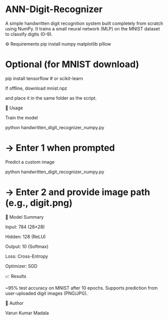 # ANN-Digit-Recognizer
A simple handwritten digit recognition system built completely from scratch using NumPy.
It trains a small neural network (MLP) on the MNIST dataset to classify digits (0–9).

⚙️ Requirements
pip install numpy matplotlib pillow
# Optional (for MNIST download)
pip install tensorflow  # or scikit-learn


If offline, download mnist.npz

and place it in the same folder as the script.

🚀 Usage

Train the model

python handwritten_digit_recognizer_numpy.py
# → Enter 1 when prompted


Predict a custom image

python handwritten_digit_recognizer_numpy.py
# → Enter 2 and provide image path (e.g., digit.png)

🧩 Model Summary

Input: 784 (28×28)

Hidden: 128 (ReLU)

Output: 10 (Softmax)

Loss: Cross-Entropy

Optimizer: SGD

📈 Results

~95% test accuracy on MNIST after 10 epochs.
Supports prediction from user-uploaded digit images (PNG/JPG).

📜 Author

Varun Kumar Madala
